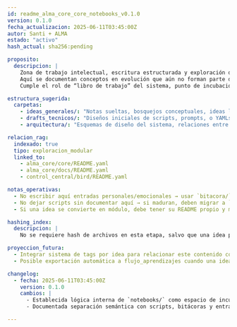 ```yaml
---
id: readme_alma_core_core_notebooks_v0.1.0
version: 0.1.0
fecha_actualizacion: 2025-06-11T03:45:00Z
autor: Santi + ALMA
estado: "activo"
hash_actual: sha256:pending

proposito:
  descripcion: |
    Zona de trabajo intelectual, escritura estructurada y exploración de ideas. 
    Aquí se documentan conceptos en evolución que aún no forman parte de scripts, módulos o entradas oficiales.
    Cumple el rol de “libro de trabajo” del sistema, punto de incubación de nuevas ideas.

estructura_sugerida:
  carpetas:
    - ideas_generales/: "Notas sueltas, bosquejos conceptuales, ideas libres."
    - drafts_tecnicos/: "Diseños iniciales de scripts, prompts, o YAMLs de módulos."
    - arquitectura/: "Esquemas de diseño del sistema, relaciones entre módulos."

relacion_rag:
  indexado: true
  tipo: exploracion_modular
  linked_to:
    - alma_core/core/README.yaml
    - alma_core/docs/README.yaml
    - control_central/bird/README.yaml

notas_operativas:
  - No escribir aquí entradas personales/emocionales → usar `bitacora/` o `journal/`.
  - No dejar scripts sin documentar aquí → si maduran, deben migrar a `scripts/`.
  - Si una idea se convierte en módulo, debe tener su README propio y migrar a estructura formal.

hashing_index:
  descripcion: |
    No se requiere hash de archivos en esta etapa, salvo que una idea pase a formalización.

proyeccion_futura:
  - Integrar sistema de tags por idea para relacionar este contenido con agentes o módulos.
  - Posible exportación automática a flujo_aprendizajes cuando una idea evoluciona.

changelog:
  - fecha: 2025-06-11T03:45:00Z
    version: 0.1.0
    cambios: |
      - Establecida lógica interna de `notebooks/` como espacio de incubación intelectual.
      - Documentada separación semántica con scripts, bitácoras y entradas personales.

---
```


